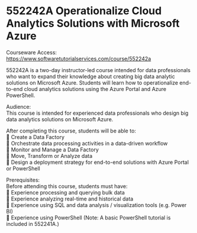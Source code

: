 # 552242A Operationalize Cloud Analytics Solutions with Microsoft Azure
Courseware Access:  https://www.softwaretutorialservices.com/course/552242a

552242A is a two-day instructor-led course intended for data professionals who want to expand their knowledge about creating big data analytic solutions on Microsoft Azure. Students will learn how to operationalize end-to-end cloud analytics solutions using the Azure Portal and Azure PowerShell. 

Audience:<br>
This course is intended for experienced data professionals who design big data analytics solutions on Microsoft Azure.

After completing this course, students will be able to:<br>
 Create a Data Factory<br>
 Orchestrate data processing activities in a data-driven workflow<br>
 Monitor and Manage a Data Factory<br>
 Move, Transform or Analyze data<br>
 Design a deployment strategy for end-to-end solutions with Azure Portal or PowerShell<br>

Prerequisites:<br>
Before attending this course, students must have:<br>
 Experience processing and querying bulk data<br>
 Experience analyzing real-time and historical data<br>
 Experience using SQL and data analysis / visualization tools (e.g. Power BI)<br>
 Experience using PowerShell (Note: A basic PowerShell tutorial is included in 552241A.)<br>
